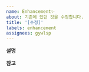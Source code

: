 ```yaml
---
name: Enhancement✨
about: 기존에 있던 것을 수정합니다.
title: '[수정]'
labels: enhancement
assignees: gywlsp
---
```


**설명**

**참고**
